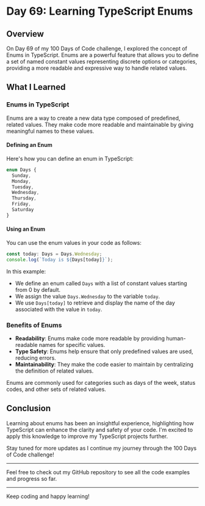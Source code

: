 # Day 69: Learning TypeScript Enums

## Overview
On Day 69 of my 100 Days of Code challenge, I explored the concept of Enums in TypeScript. Enums are a powerful feature that allows you to define a set of named constant values representing discrete options or categories, providing a more readable and expressive way to handle related values.

## What I Learned

### Enums in TypeScript
Enums are a way to create a new data type composed of predefined, related values. They make code more readable and maintainable by giving meaningful names to these values.

#### Defining an Enum
Here's how you can define an enum in TypeScript:

```typescript
enum Days {
  Sunday,
  Monday,
  Tuesday,
  Wednesday,
  Thursday,
  Friday,
  Saturday
}
```

#### Using an Enum
You can use the enum values in your code as follows:

```typescript
const today: Days = Days.Wednesday;
console.log(`Today is ${Days[today]}`);
```

In this example:
- We define an enum called `Days` with a list of constant values starting from 0 by default.
- We assign the value `Days.Wednesday` to the variable `today`.
- We use `Days[today]` to retrieve and display the name of the day associated with the value in `today`.

### Benefits of Enums
- **Readability**: Enums make code more readable by providing human-readable names for specific values.
- **Type Safety**: Enums help ensure that only predefined values are used, reducing errors.
- **Maintainability**: They make the code easier to maintain by centralizing the definition of related values.

Enums are commonly used for categories such as days of the week, status codes, and other sets of related values.

## Conclusion
Learning about enums has been an insightful experience, highlighting how TypeScript can enhance the clarity and safety of your code. I'm excited to apply this knowledge to improve my TypeScript projects further.

Stay tuned for more updates as I continue my journey through the 100 Days of Code challenge!

---

Feel free to check out my GitHub repository to see all the code examples and progress so far.

---

Keep coding and happy learning!